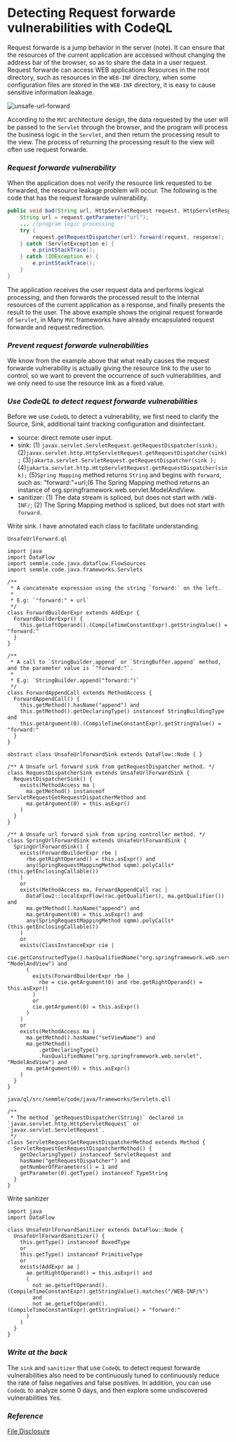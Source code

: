 # Detecting Request forwarde vulnerabilities with CodeQL

Request forwarde is a jump behavior in the server (note). It can ensure that the resources of the current application are accessed without changing the address bar of the browser, so as to share the data in a user request. Request forwarde can access WEB applications Resources in the root directory, such as resources in the `WEB-INF` directory, when some configuration files are stored in the `WEB-INF` directory, it is easy to cause sensitive information leakage.

![unsafe-url-forward](/images/unsafe-url-forward)

According to the `MVC` architecture design, the data requested by the user will be passed to the `Servlet` through the browser, and the program will process the business logic in the `Servlet`, and then return the processing result to the view. The process of returning the processing result to the view will often use request forwarde.

### ***Request forwarde vulnerability***

When the application does not verify the resource link requested to be forwarded, the resource leakage problem will occur. The following is the code that has the request forwarde vulnerability.

```java
public void bad(String url, HttpServletRequest request, HttpServletResponse response) {
	String url = request.getParameter("url");
	... //program logic processing
	try {
		request.getRequestDispatcher(url).forward(request, response);
	} catch (ServletException e) {
		e.printStackTrace();
	} catch (IOException e) {
		e.printStackTrace();
	}
}
```

The application receives the user request data and performs logical processing, and then forwards the processed result to the internal resources of the current application as a response, and finally presents the result to the user. The above example shows the original request forwarde of `Servlet`, in Many `MVC` frameworks have already encapsulated request forwarde and request redirection.

### ***Prevent request forwarde vulnerabilities***

We know from the example above that what really causes the request forwarde vulnerability is actually giving the resource link to the user to control, so we want to prevent the occurrence of such vulnerabilities, and we only need to use the resource link as a fixed value.

### ***Use CodeQL to detect request forwarde vulnerabilities***

Before we use `CodeQL` to detect a vulnerability, we first need to clarify the Source, Sink, additional taint tracking configuration and disinfectant.

- source: direct remote user input.
- sink: (1) `javax.servlet.ServletRequest.getRequestDispatcher(sink);` (2)`javax.servlet.http.HttpServletRequest.getRequestDispatcher(sink);` (3)`jakarta.servlet.ServletRequest.getRequestDispatcher(sink );` (4)`jakarta.servlet.http.HttpServletRequest.getRequestDispatcher(sink);` (5)`Spring Mapping` method returns `String` and begins with `forward`, such as: "forward:"+url;(6 The Spring Mapping method returns an instance of org.springframework.web.servlet.ModelAndView.
- sanitizer: (1) The data stream is spliced, but does not start with `/WEB-INF/`; (2) The Spring Mapping method is spliced, but does not start with `forward`.

Write sink. I have annotated each class to facilitate understanding.

```ql
UnsafeUrlForward.ql

import java
import DataFlow
import semmle.code.java.dataflow.FlowSources
import semmle.code.java.frameworks.Servlets

/**
 * A concatenate expression using the string `forward:` on the left.
 *
 * E.g: `"forward:" + url`
 */
class ForwardBuilderExpr extends AddExpr {
  ForwardBuilderExpr() {
    this.getLeftOperand().(CompileTimeConstantExpr).getStringValue() = "forward:"
  }
}

/**
 * A call to `StringBuilder.append` or `StringBuffer.append` method, and the parameter value is `"forward:"`.
 *
 * E.g: `StringBuilder.append("forward:")`
 */
class ForwardAppendCall extends MethodAccess {
  ForwardAppendCall() {
    this.getMethod().hasName("append") and
    this.getMethod().getDeclaringType() instanceof StringBuildingType and
    this.getArgument(0).(CompileTimeConstantExpr).getStringValue() = "forward:"
  }
}

abstract class UnsafeUrlForwardSink extends DataFlow::Node { }

/** A Unsafe url forward sink from getRequestDispatcher method. */
class RequestDispatcherSink extends UnsafeUrlForwardSink {
  RequestDispatcherSink() {
    exists(MethodAccess ma |
      ma.getMethod() instanceof ServletRequestGetRequestDispatcherMethod and
      ma.getArgument(0) = this.asExpr()
    )
  }
}

/** A Unsafe url forward sink from spring controller method. */
class SpringUrlForwardSink extends UnsafeUrlForwardSink {
  SpringUrlForwardSink() {
    exists(ForwardBuilderExpr rbe |
      rbe.getRightOperand() = this.asExpr() and
      any(SpringRequestMappingMethod sqmm).polyCalls*(this.getEnclosingCallable())
    )
    or
    exists(MethodAccess ma, ForwardAppendCall rac |
      DataFlow2::localExprFlow(rac.getQualifier(), ma.getQualifier()) and
      ma.getMethod().hasName("append") and
      ma.getArgument(0) = this.asExpr() and
      any(SpringRequestMappingMethod sqmm).polyCalls*(this.getEnclosingCallable())
    )
    or
    exists(ClassInstanceExpr cie |
      cie.getConstructedType().hasQualifiedName("org.springframework.web.servlet", "ModelAndView") and
      (
        exists(ForwardBuilderExpr rbe |
          rbe = cie.getArgument(0) and rbe.getRightOperand() = this.asExpr()
        )
        or
        cie.getArgument(0) = this.asExpr()
      )
    )
    or
    exists(MethodAccess ma |
      ma.getMethod().hasName("setViewName") and
      ma.getMethod()
          .getDeclaringType()
          .hasQualifiedName("org.springframework.web.servlet", "ModelAndView") and
      ma.getArgument(0) = this.asExpr()
    )
  }
}

java/ql/src/semmle/code/java/frameworks/Servlets.qll

/**
 * The method `getRequestDispatcher(String)` declared in `javax.servlet.http.HttpServletRequest` or `javax.servlet.ServletRequest`.
 */
class ServletRequestGetRequestDispatcherMethod extends Method {
  ServletRequestGetRequestDispatcherMethod() {
    getDeclaringType() instanceof ServletRequest and
    hasName("getRequestDispatcher") and
    getNumberOfParameters() = 1 and
    getParameter(0).getType() instanceof TypeString
  }
}
```

Write sanitizer

```ql
import java
import DataFlow

class UnsafeUrlForwardSanitizer extends DataFlow::Node {
  UnsafeUrlForwardSanitizer() {
    this.getType() instanceof BoxedType
    or
    this.getType() instanceof PrimitiveType
    or
    exists(AddExpr ae |
      ae.getRightOperand() = this.asExpr() and
      (
        not ae.getLeftOperand().(CompileTimeConstantExpr).getStringValue().matches("/WEB-INF/%")
        and
        not ae.getLeftOperand().(CompileTimeConstantExpr).getStringValue() = "forward:"
      )
    )
  }
}
```

### ***Write at the back***

The `sink` and `sanitizer` that use `CodeQL` to detect request forwarde vulnerabilities also need to be continuously tuned to continuously reduce the rate of false negatives and false positives. In addition, you can use `CodeQL` to analyze some 0 days, and then explore some undiscovered vulnerabilities Yes.


### ***Reference***

[File Disclosure](https://vulncat.fortify.com/en/detail?id=desc.dataflow.java.file_disclosure_spring)